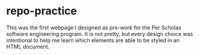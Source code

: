 # repo-practice
This was the first webpage I designed as pre-work for the Per Scholas software engineering program. It is not pretty, but every design choice was intentional to help me learn which elements are able to be styled in an HTML document.
